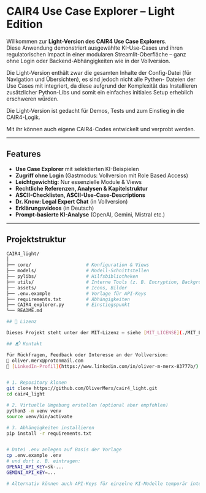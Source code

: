 # CAIR4 Use Case Explorer – Light Edition 

Willkommen zur **Light-Version des CAIR4 Use Case Explorers**.  
Diese Anwendung demonstriert ausgewählte KI-Use-Cases und ihren
regulatorischen Impact in einer modularen Streamlit-Oberfläche 
– ganz ohne Login oder Backend-Abhängigkeiten wie in der Vollversion.

Die Light-Version enthält zwar die gesamten Inhalte der Config-Datei
(für Navigation und Übersichten), es sind jedoch nicht alle Pythen-
Dateien der Use Cases mit integriert, da diese aufgrund der Komplexität
das Installieren zusätzlicher Python-Libs und somit ein einfaches 
initiales Setup erheblich erschweren würden. 

Die Light-Version ist gedacht für Demos, Tests und zum Einstieg in die CAIR4-Logik.

Mit ihr können auch eigene CAIR4-Codes entwickelt und verprobt werden. 

---

## Features

- **Use Case Explorer** mit selektierten KI-Beispielen
- **Zugriff ohne Login** (Gastmodus: Vollversion mit Role Based Access)
- **Leichtgewichtig**: Nur essenzielle Module & Views
- **Rechtliche Referenzen, Analysen & Kapitelstruktur**
- **ASCII-Checklisten, ASCII-Use-Case-Descriptions**
- **Dr. Know: Legal Expert Chat** (in Vollversion)
- **Erklärungsvideos** (in Deutsch)
- **Prompt-basierte KI-Analyse** (OpenAI, Gemini, Mistral etc.)

---

## Projektstruktur

```bash
CAIR4_light/
│
├── core/                    # Konfiguration & Views
├── models/                  # Modell-Schnittstellen
├── pylibs/                  # Hilfsbibliotheken
├── utils/                   # Interne Tools (z. B. Encryption, Backgrounds)
├── assets/                  # Icons, Bilder
├── .env.example             # Vorlage für API-Keys
├── requirements.txt         # Abhängigkeiten
├── CAIR4_explorer.py        # Einstiegspunkt
└── README.md                

## 📜 Lizenz

Dieses Projekt steht unter der MIT-Lizenz – siehe [MIT_LICENSE](./MIT_LICENSE).

## 📬 Kontakt

Für Rückfragen, Feedback oder Interesse an der Vollversion:  
📧 oliver.merx@protonmail.com  
🔗 [LinkedIn-Profil](https://www.linkedin.com/in/oliver-m-merx-83777b/)


# 1. Repository klonen
git clone https://github.com/OliverMerx/cair4_light.git
cd cair4_light

# 2. Virtuelle Umgebung erstellen (optional aber empfohlen)
python3 -m venv venv
source venv/bin/activate

# 3. Abhängigkeiten installieren
pip install -r requirements.txt


# Datei .env anlegen auf Basis der Vorlage
cp .env.example .env
# und dort z. B. eintragen:
OPENAI_API_KEY=sk-...
GEMINI_API_KEY=...

# Alternativ können auch API-Keys für einzelne KI-Modelle temporär integriert werden (home -> api-keys)
